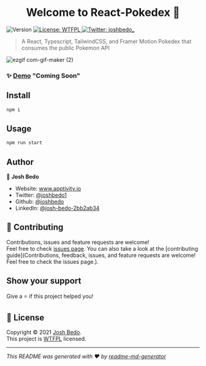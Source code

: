 <h1 align="center">Welcome to React-Pokedex 👋 </h1>
<p>
  <img alt="Version" src="https://img.shields.io/badge/version-0.1.0-blue.svg?cacheSeconds=2592000" />
  <a href="http://www.wtfpl.net/" target="_blank">
    <img alt="License: WTFPL" src="https://img.shields.io/badge/License-WTFPL-yellow.svg" />
  </a>
  <a href="https://twitter.com/joshbedo_" target="_blank">
    <img alt="Twitter: joshbedo_" src="https://img.shields.io/twitter/follow/joshbedo_.svg?style=social" />
  </a>
</p>

> A React, Typescript, TailwindCSS, and Framer Motion Pokedex that consumes the public Pokemon API

![ezgif com-gif-maker (2)](https://user-images.githubusercontent.com/607239/106487019-40c25080-6480-11eb-8098-257416e6a177.gif)


### ✨ [Demo](https://www.latlmes.com/breaking/your-sensational-news-headline-here-3) "Coming Soon"

## Install

```sh
npm i
```

## Usage

```sh
npm run start
```

## Author

👤 **Josh Bedo**

* Website: www.apptivity.io
* Twitter: [@joshbedo1](https://twitter.com/joshbedo1)
* Github: [@joshbedo](https://github.com/joshbedo)
* LinkedIn: [@josh-bedo-2bb2ab34](https://linkedin.com/in/josh-bedo-2bb2ab34)

## 🤝 Contributing

Contributions, issues and feature requests are welcome!<br />Feel free to check [issues page](https://github.com/joshbedo/Pokedex-React/issues). You can also take a look at the [contributing guide](Contributions, feedback, issues, and feature requests are welcome! Feel free to check the issues page.).

## Show your support

Give a ⭐️ if this project helped you!

## 📝 License

Copyright © 2021 [Josh Bedo](https://github.com/joshbedo).<br />
This project is [WTFPL](http://www.wtfpl.net/) licensed.

***
_This README was generated with ❤️ by [readme-md-generator](https://github.com/kefranabg/readme-md-generator)_